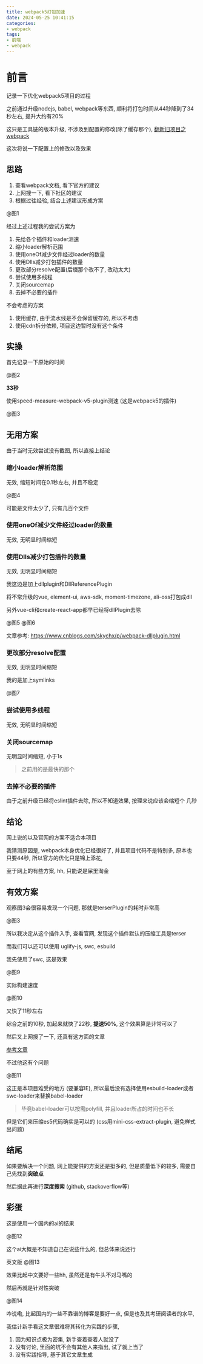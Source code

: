 ```yaml
---
title: webpack5打包加速
date: 2024-05-25 10:41:15
categories:
- webpack
tags:
- 前端
- webpack
---
```


# 前言

记录一下优化webpack5项目的过程

之前通过升级nodejs, babel, webpack等东西, 顺利将打包时间从44秒降到了34秒左右, 提升大约有20%

这只是工具链的版本升级, 不涉及到配置的修改(除了缓存那个),  [翻新旧项目之webpack](/2024/05/19/webpack#本地构建加速)

这次将说一下配置上的修改以及效果

## 思路

1. 查看webpack文档, 看下官方的建议
2. 上网搜一下, 看下社区的建议
3. 根据过往经验, 结合上述建议形成方案

@图1

经过上述过程我的尝试方案为

1. 先给各个插件和loader测速
2. 缩小loader解析范围
3. 使用oneOf减少文件经过loader的数量
4. 使用Dlls减少打包插件的数量
5. 更改部分resolve配置(后缀那个改不了, 改动太大)
6. 尝试使用多线程
7. 关闭sourcemap
8. 去掉不必要的插件
  
不会考虑的方案

1. 使用缓存, 由于流水线是不会保留缓存的, 所以不考虑
2. 使用cdn拆分依赖, 项目这边暂时没有这个条件

## 实操

首先记录一下原始的时间

@图2

**33秒**

使用speed-measure-webpack-v5-plugin测速 (这是webpack5的插件)

@图3

## 无用方案

由于当时无效尝试没有截图, 所以直接上结论

### 缩小loader解析范围

无效, 缩短时间在0.1秒左右, 并且不稳定

@图4

可能是文件太少了, 只有几百个文件

### 使用oneOf减少文件经过loader的数量

无效, 无明显时间缩短

### 使用Dlls减少打包插件的数量

无效, 无明显时间缩短

我这边是加上dllplugin和DllReferencePlugin

将不常升级的vue, element-ui, aws-sdk, moment-timezone, ali-oss打包成dll

另外vue-cli和create-react-app都早已经将dllPlugin去除

@图5
@图6

文章参考: <https://www.cnblogs.com/skychx/p/webpack-dllplugin.html>

### 更改部分resolve配置

无效, 无明显时间缩短

我的是加上symlinks

@图7

### 尝试使用多线程

无效, 无明显时间缩短

### 关闭sourcemap

无明显时间缩短, 小于1s

> 之前用的是最快的那个

### 去掉不必要的插件

由于之前升级已经将eslint插件去除, 所以不知道效果, 按理来说应该会缩短个
几秒

## 结论

网上说的以及官网的方案不适合本项目

我猜测原因是, webpack本身优化已经很好了, 并且项目代码不是特别多, 原本也只要44秒, 所以官方的优化只是锦上添花,

至于网上的有些方案, hh, 只能说是屎里淘金

## 有效方案

观察图3会很容易发现一个问题, 那就是terserPlugin的耗时非常高

@图3

所以我决定从这个插件入手, 查看官网, 发现这个插件默认的压缩工具是terser

而我们可以还可以使用 uglify-js, swc, esbuild

我先使用了swc, 这是效果

@图9

实际构建速度

@图10

又快了11秒左右

综合之前的10秒, 加起来就快了22秒, **提速50%**, 这个效果算是非常可以了

然后又上网搜了一下, 还真有这方面的文章

[参考文章](https://juejin.cn/post/7236670763272798266)

不过他这有个问题

@图11

这正是本项目难受的地方 (要兼容IE), 所以最后没有选择使用esbuild-loader或者swc-loader来替换babel-loader

> 毕竟babel-loader可以按需polyfill, 并且loader所占的时间也不长

但是它们来压缩es5代码确实是可以的 (css用mini-css-extract-plugin, 避免样式出问题)

## 结尾

如果要解决一个问题, 网上能提供的方案还是挺多的, 但是质量低下的较多, 需要自己先找到**突破点**

然后据此再进行**深度搜索** (github, stackoverflow等)

## 彩蛋

这是使用一个国内的ai的结果

@图12

这个ai大概是不知道自己在说些什么的, 但总体来说还行

英文版
@图13

效果比起中文要好一些hh, 虽然还是有牛头不对马嘴的

然后再就是针对性突破

@图14

咋说嘞, 比起国内的一些不靠谱的博客是要好一点, 但是也及其考研阅读者的水平,

我估计新手看这文章很难将其转化为实践的步骤,

1. 因为知识点极为密集, 新手查着查着人就没了
2. 没有讨论, 里面的坑不会有其他人来指出, 试了就上当了
3. 没有实践指导, 基于其它文章生成
